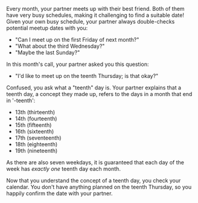 Every month, your partner meets up with their best friend.
Both of them have very busy schedules, making it challenging to find a suitable date!
Given your own busy schedule, your partner always double-checks potential meetup dates with you:

- "Can I meet up on the first Friday of next month?"
- "What about the third Wednesday?"
- "Maybe the last Sunday?"

In this month's call, your partner asked you this question:

- "I'd like to meet up on the teenth Thursday; is that okay?"

Confused, you ask what a "teenth" day is.
Your partner explains that a teenth day, a concept they made up, refers to the days in a month that end in '-teenth':

- 13th (thirteenth)
- 14th (fourteenth)
- 15th (fifteenth)
- 16th (sixteenth)
- 17th (seventeenth)
- 18th (eighteenth)
- 19th (nineteenth)

As there are also seven weekdays, it is guaranteed that each day of the week has _exactly one_ teenth day each month.

Now that you understand the concept of a teenth day, you check your calendar.
You don't have anything planned on the teenth Thursday, so you happily confirm the date with your partner.
